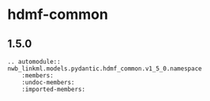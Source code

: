 # hdmf-common

## 1.5.0

```{eval-rst}
.. automodule:: nwb_linkml.models.pydantic.hdmf_common.v1_5_0.namespace
    :members:
    :undoc-members:
    :imported-members:
```
